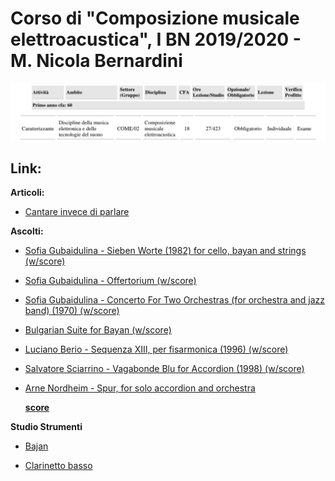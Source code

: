 Corso di "Composizione musicale elettroacustica", I BN 2019/2020 - M. Nicola Bernardini
==========

<img src="https://github.com/SMERM/BN-Velitchkova/blob/master/Programma%20di%20studio/intestazione.jpeg" width= "1400">

<img src="https://github.com/SMERM/BN-Velitchkova/blob/master/Programma%20di%20studio/composizione_IBN.jpeg" width= "1000">


## Link:

**Articoli:**

- [Cantare invece di parlare](http://updop.org/2013/01/13/cantare-invece-di-parlare-introduzione-alla-drammaturgia-musicale-_-riccardo-pecci/)


**Ascolti:**

- [Sofia Gubaidulina - Sieben Worte (1982) for cello, bayan and strings (w/score)](https://www.youtube.com/watch?v=uAMboPrZ4jM)

- [Sofia Gubaidulina - Offertorium (w/score)](https://www.youtube.com/watch?v=xvHeTWOfL1c)

- [Sofia Gubaidulina - Concerto For Two Orchestras (for orchestra and jazz band) (1970) (w/score)](https://www.youtube.com/watch?v=8VqSvBtp77Q)

- [Bulgarian Suite for Bayan (w/score)](https://www.youtube.com/watch?v=XgWNkaadKA4)

- [Luciano Berio - Sequenza XIII, per fisarmonica (1996) (w/score)](https://www.youtube.com/watch?v=3ofQJeuz_Js)

- [Salvatore Sciarrino - Vagabonde Blu for Accordion (1998) (w/score)](https://www.youtube.com/watch?v=c4gAQDFoqf4)

- [Arne Nordheim - Spur, for solo accordion and orchestra](https://www.youtube.com/watch?v=NSg8QsG-kLQ)

  **[score](https://issuu.com/scoresondemand/docs/spur_22431.pdc)**
  
  
**Studio Strumenti**
  
  - [Bajan](https://github.com/Velitch/BN_Musica_Elettronica/blob/main/IBN/COME-02-composizione-IBN/Bajan.md)
   
  - [Clarinetto basso](https://github.com/Velitch/BN_Musica_Elettronica/blob/main/IBN/COME-02-composizione-IBN/Clarinetto%20basso.md)
